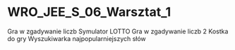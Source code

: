 # WRO_JEE_S_06_Warsztat_1

Gra w zgadywanie liczb
Symulator LOTTO
Gra w zgadywanie liczb 2
Kostka do gry
Wyszukiwarka najpopularniejszych słów
